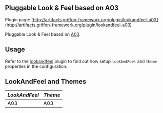 
Pluggable Look & Feel based on A03
----------------------------------

Plugin page: [http://artifacts.griffon-framework.org/plugin/lookandfeel-a03](http://artifacts.griffon-framework.org/plugin/lookandfeel-a03)


Pluggable Look & Feel based on [A03][1].

Usage
-----

Refer to the [lookandfeel][2] plugin to find out how setup `lookAndFeel` and `theme` properties in the configuration.

LookAndFeel and Themes
----------------------

| *LookAndFeel* | *Theme* |
| ------------- | ------- |
| A03           | A03     |

[1]: http://www.davideraccagni.com/index.php?q=node/20
[2]: /plugin/lookandfeel


